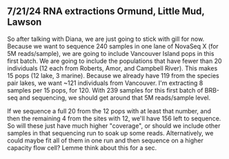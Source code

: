 ## 7/21/24 RNA extractions Ormund, Little Mud, Lawson

So after talking with Diana, we are just going to stick with gill for now. Because we want to sequence 240 samples in one lane of NovaSeq X (for 5M reads/sample), we are going to include Vancouver 
Island pops in this first batch. We are going to include the populations that have fewer than 20 individuals (12 each from Roberts, Amor, and Campbell River). This makes 15 pops (12 lake, 3 
marine). Because we already have 119 from the species pair lakes, we want ~121 individuals from Vancouver. I'm extracting 8 samples per 15 pops, for 120. With 239 samples for this first batch of 
BRB-seq and sequencing, we should get around that 5M reads/sample level. 

If we sequence a full 20 from the 12 pops with at least that number, and then the remaining 4 from the sites with 12, we'll have 156 left to sequence. So will these just have much higher "coverage", 
or should we include other samples in that sequencing run to soak up some reads. Alternatively, we could maybe fit all of them in one run and then sequence on a higher capacity flow cell? Lemme 
think about this for a sec. 
